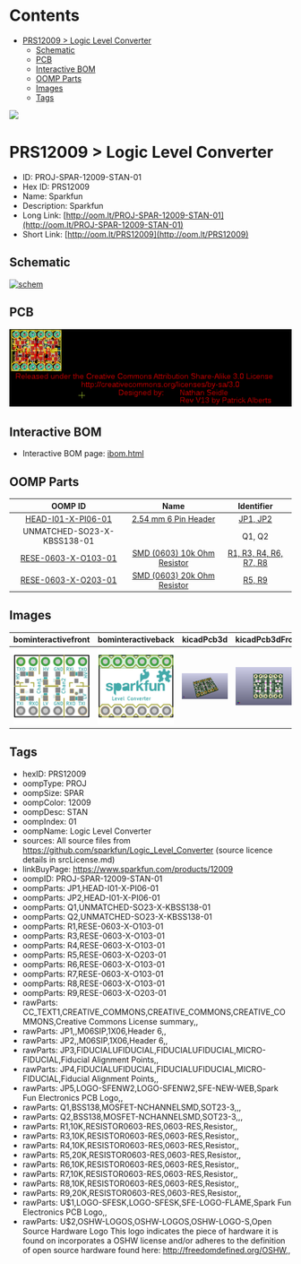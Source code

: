 



Contents
========

* [PRS12009 > Logic Level Converter](#prs12009--logic-level-converter)
	* [Schematic](#schematic)
	* [PCB](#pcb)
	* [Interactive BOM](#interactive-bom)
	* [OOMP Parts](#oomp-parts)
	* [Images](#images)
	* [Tags](#tags)
  
![][im]
# PRS12009 > Logic Level Converter

- ID: PROJ-SPAR-12009-STAN-01
- Hex ID: PRS12009
- Name: Sparkfun
- Description: Sparkfun
- Long Link: [http://oom.lt/PROJ-SPAR-12009-STAN-01](http://oom.lt/PROJ-SPAR-12009-STAN-01)
- Short Link: [http://oom.lt/PRS12009](http://oom.lt/PRS12009)

## Schematic
  
[![schem](eagleSchemImage.png)](eagleSchemImage.png)
## PCB
  
[![pcb](eagleImage.png)](eagleImage.png)
## Interactive BOM

- Interactive BOM page: [ibom.html](https://htmlpreview.github.io/?https://github.com/oomlout/oomlout_OOMP_projects/blob/main/PROJ-SPAR-12009-STAN-01/kicad/bom/ibom.html)

## OOMP Parts
  

|OOMP ID|Name|Identifier|
| :---: | :---: | :---: |
|[HEAD-I01-X-PI06-01](https://github.com/oomlout/oomlout_OOMP_parts/tree/main/HEAD-I01-X-PI06-01/)|[2.54 mm 6 Pin Header](https://github.com/oomlout/oomlout_OOMP_parts/tree/main/HEAD-I01-X-PI06-01/)|[JP1, JP2](https://github.com/oomlout/oomlout_OOMP_parts/tree/main/HEAD-I01-X-PI06-01/)|
|UNMATCHED-SO23-X-KBSS138-01||Q1, Q2|
|[RESE-0603-X-O103-01](https://github.com/oomlout/oomlout_OOMP_parts/tree/main/RESE-0603-X-O103-01/)|[SMD (0603) 10k Ohm Resistor](https://github.com/oomlout/oomlout_OOMP_parts/tree/main/RESE-0603-X-O103-01/)|[R1, R3, R4, R6, R7, R8](https://github.com/oomlout/oomlout_OOMP_parts/tree/main/RESE-0603-X-O103-01/)|
|[RESE-0603-X-O203-01](https://github.com/oomlout/oomlout_OOMP_parts/tree/main/RESE-0603-X-O203-01/)|[SMD (0603) 20k Ohm Resistor](https://github.com/oomlout/oomlout_OOMP_parts/tree/main/RESE-0603-X-O203-01/)|[R5, R9](https://github.com/oomlout/oomlout_OOMP_parts/tree/main/RESE-0603-X-O203-01/)|

## Images
  
  

|bominteractivefront|bominteractiveback|kicadPcb3d|kicadPcb3dFront|kicadPcb3dBack|eagleImage|eagleSchemImage|pcbdraw|pcbdrawback|
| :---: | :---: | :---: | :---: | :---: | :---: | :---: | :---: | :---: |
|[![bominteractivefront](bomFront_140.png)](bomFront.png)|[![bominteractiveback](bomBack_140.png)](bomBack.png)|[![kicadPcb3d](kicadPcb3d_140.png)](kicadPcb3d.png)|[![kicadPcb3dFront](kicadPcb3dFront_140.png)](kicadPcb3dFront.png)|[![kicadPcb3dBack](kicadPcb3dBack_140.png)](kicadPcb3dBack.png)|[![eagleImage](eagleImage_140.png)](eagleImage.png)|[![eagleSchemImage](eagleSchemImage_140.png)](eagleSchemImage.png)|[![pcbdraw](pcbdraw_140.png)](pcbdraw.png)|[![pcbdrawback](pcbdrawBack_140.png)](pcbdrawBack.png)|

## Tags

- hexID: PRS12009
- oompType: PROJ
- oompSize: SPAR
- oompColor: 12009
- oompDesc: STAN
- oompIndex: 01
- oompName: Logic Level Converter
- sources: All source files from https://github.com/sparkfun/Logic_Level_Converter (source licence details in srcLicense.md)
- linkBuyPage: https://www.sparkfun.com/products/12009
- oompID: PROJ-SPAR-12009-STAN-01
- oompParts: JP1,HEAD-I01-X-PI06-01
- oompParts: JP2,HEAD-I01-X-PI06-01
- oompParts: Q1,UNMATCHED-SO23-X-KBSS138-01
- oompParts: Q2,UNMATCHED-SO23-X-KBSS138-01
- oompParts: R1,RESE-0603-X-O103-01
- oompParts: R3,RESE-0603-X-O103-01
- oompParts: R4,RESE-0603-X-O103-01
- oompParts: R5,RESE-0603-X-O203-01
- oompParts: R6,RESE-0603-X-O103-01
- oompParts: R7,RESE-0603-X-O103-01
- oompParts: R8,RESE-0603-X-O103-01
- oompParts: R9,RESE-0603-X-O203-01
- rawParts: CC_TEXT1,CREATIVE_COMMONS,CREATIVE_COMMONS,CREATIVE_COMMONS,Creative Commons License summary,,
- rawParts: JP1,,M06SIP,1X06,Header 6,,
- rawParts: JP2,,M06SIP,1X06,Header 6,,
- rawParts: JP3,FIDUCIALUFIDUCIAL,FIDUCIALUFIDUCIAL,MICRO-FIDUCIAL,Fiducial Alignment Points,,
- rawParts: JP4,FIDUCIALUFIDUCIAL,FIDUCIALUFIDUCIAL,MICRO-FIDUCIAL,Fiducial Alignment Points,,
- rawParts: JP5,LOGO-SFENW2,LOGO-SFENW2,SFE-NEW-WEB,Spark Fun Electronics PCB Logo,,
- rawParts: Q1,BSS138,MOSFET-NCHANNELSMD,SOT23-3,,,
- rawParts: Q2,BSS138,MOSFET-NCHANNELSMD,SOT23-3,,,
- rawParts: R1,10K,RESISTOR0603-RES,0603-RES,Resistor,,
- rawParts: R3,10K,RESISTOR0603-RES,0603-RES,Resistor,,
- rawParts: R4,10K,RESISTOR0603-RES,0603-RES,Resistor,,
- rawParts: R5,20K,RESISTOR0603-RES,0603-RES,Resistor,,
- rawParts: R6,10K,RESISTOR0603-RES,0603-RES,Resistor,,
- rawParts: R7,10K,RESISTOR0603-RES,0603-RES,Resistor,,
- rawParts: R8,10K,RESISTOR0603-RES,0603-RES,Resistor,,
- rawParts: R9,20K,RESISTOR0603-RES,0603-RES,Resistor,,
- rawParts: U$1,LOGO-SFESK,LOGO-SFESK,SFE-LOGO-FLAME,Spark Fun Electronics PCB Logo,,
- rawParts: U$2,OSHW-LOGOS,OSHW-LOGOS,OSHW-LOGO-S,Open Source Hardware Logo This logo indicates the piece of hardware it is found on incorporates a OSHW license and/or adheres to the definition of open source hardware found here: http://freedomdefined.org/OSHW,,



[im]: kicadPcb3d_450.png
